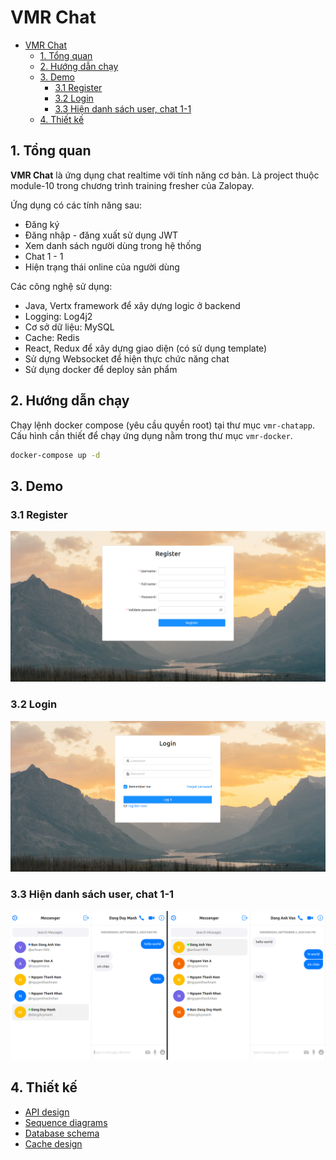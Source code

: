# VMR Chat

- [VMR Chat](#vmr-chat)
  - [1. Tổng quan](#1-tổng-quan)
  - [2. Hướng dẫn chạy](#2-hướng-dẫn-chạy)
  - [3. Demo](#3-demo)
    - [3.1 Register](#31-register)
    - [3.2 Login](#32-login)
    - [3.3 Hiện danh sách user, chat 1-1](#33-hiện-danh-sách-user-chat-1-1)
  - [4. Thiết kế](#4-thiết-kế)

## 1. Tổng quan

__VMR Chat__ là ứng dụng chat realtime với tính năng cơ bản. Là project thuộc module-10 trong chương trình training fresher của Zalopay.

Ứng dụng có các tính năng sau:

- Đăng ký
- Đăng nhập - đăng xuất sử dụng JWT
- Xem danh sách người dùng trong hệ thống
- Chat 1 - 1
- Hiện trạng thái online của người dùng

Các công nghệ sử dụng:

- Java, Vertx framework để xây dựng logic ở backend
- Logging: Log4j2
- Cơ sở dữ liệu: MySQL
- Cache: Redis
- React, Redux để xây dựng giao diện (có sử dụng template)
- Sử dựng Websocket để hiện thực chức năng chat
- Sử dụng docker để deploy sản phẩm

## 2. Hướng dẫn chạy

Chạy lệnh docker compose (yêu cầu quyền root) tại thư mục `vmr-chatapp`. Cấu hình cần thiết để chạy ứng dụng nằm trong thư mục `vmr-docker`.

```bash
docker-compose up -d
```

## 3. Demo

### 3.1 Register

![Register](report/img/demo/register.png)

### 3.2 Login

![Login](report/img/demo/login.png)

### 3.3 Hiện danh sách user, chat 1-1

![Chat](report/img/demo/chat.png)

## 4. Thiết kế

- [API design](https://app.swaggerhub.com/apis-docs/anhvan1999/vmr-chat/1.0.0)
- [Sequence diagrams](report/doc/sequence-diagrams.md)
- [Database schema](report/doc/database-diagrams.md)
- [Cache design](report/doc/cache-design.md)
